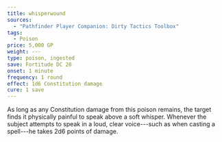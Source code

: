 ```yaml
---
title: whisperwound
sources:
  - "Pathfinder Player Companion: Dirty Tactics Toolbox"
tags:
  - Poison
price: 5,000 GP
weight: ---
type: poison, ingested
save: Fortitude DC 20
onset: 1 minute
frequency: 1 round
effect: 1d6 Constitution damage
cure: 1 save
---
```


As long as any Constitution damage from this poison remains, the target finds it physically painful to speak above a soft whisper. Whenever the subject attempts to speak in a loud, clear voice---such as when casting a spell---he takes 2d6 points of damage.

